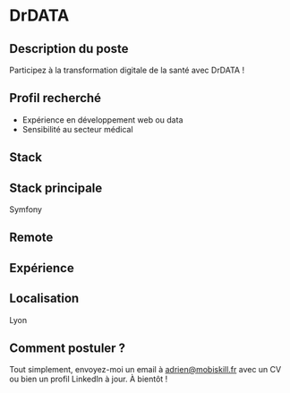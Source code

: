 # DrDATA


## Description du poste

Participez à la transformation digitale de la santé avec DrDATA !

## Profil recherché

- Expérience en développement web ou data
- Sensibilité au secteur médical

## Stack


## Stack principale
Symfony

## Remote


## Expérience


## Localisation

Lyon

## Comment postuler ?

Tout simplement, envoyez-moi un email à adrien@mobiskill.fr avec un CV ou bien un profil LinkedIn à jour. À bientôt !
